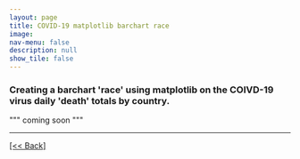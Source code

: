 ```yaml
---
layout: page
title: COVID-19 matplotlib barchart race
image: 
nav-menu: false
description: null
show_tile: false
---
```


### Creating a barchart 'race' using matplotlib on the COIVD-19 virus daily 'death' totals by country.

""" coming soon """




---
[[<< Back]](https://cvanchieri.github.io/DSPortfolio/c_visualizations.html)
